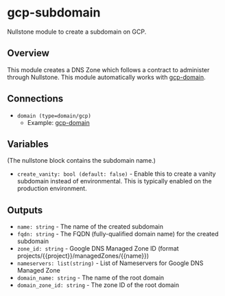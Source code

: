 # gcp-subdomain

Nullstone module to create a subdomain on GCP.

## Overview

This module creates a DNS Zone which follows a contract to administer through Nullstone.
This module automatically works with [gcp-domain](github.com/nullstone-modules/gcp-domain).

## Connections

- `domain (type=domain/gcp)`
    - Example: [gcp-domain](github.com/nullstone-modules/gcp-domain)

## Variables

(The nullstone block contains the subdomain name.)

- `create_vanity: bool (default: false)` - Enable this to create a vanity subdomain instead of environmental. This is typically enabled on the production environment.

## Outputs

- `name: string` - The name of the created subdomain
- `fqdn: string` - The FQDN (fully-qualified domain name) for the created subdomain
- `zone_id: string` - Google DNS Managed Zone ID (format projects/{{project}}/managedZones/{{name}})
- `nameservers: list(string)` - List of Nameservers for Google DNS Managed Zone
- `domain_name: string` - The name of the root domain
- `domain_zone_id: string` - The zone ID of the root domain
